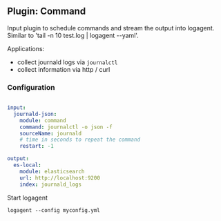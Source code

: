 ## Plugin: Command 

Input plugin to schedule commands and stream the output into logagent.
Similar to 'tail -n 10 test.log | logagent --yaml'. 

Applications: 
- collect journald logs via `journalctl`
- collect information via http / curl 

### Configuration

```yaml

input:
  journald-json: 
    module: command
    command: journalctl -o json -f
    sourceName: journald
    # time in seconds to repeat the command
    restart: -1

output:
  es-local:
    module: elasticsearch
    url: http://localhost:9200
    index: journald_logs

```

Start logagent

```
logagent --config myconfig.yml
```

